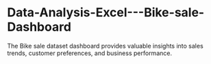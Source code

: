 # Data-Analysis-Excel---Bike-sale-Dashboard
The Bike sale dataset dashboard provides valuable insights into sales trends, customer preferences, and business performance.
